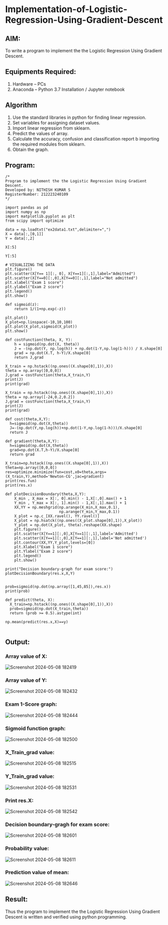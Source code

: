 # Implementation-of-Logistic-Regression-Using-Gradient-Descent

## AIM:
To write a program to implement the the Logistic Regression Using Gradient Descent.

## Equipments Required:
1. Hardware – PCs
2. Anaconda – Python 3.7 Installation / Jupyter notebook

## Algorithm
1. Use the standard libraries in python for finding linear regression.
2. Set variables for assigning dataset values.
3. Import linear regression from sklearn.
4. Predict the values of array.
5. Calculate the accuracy, confusion and classification report b importing the required modules from sklearn.
6. Obtain the graph.

## Program:
```
/*
Program to implement the the Logistic Regression Using Gradient Descent.
Developed by: NITHISH KUMAR S
RegisterNumber: 212223240109
*/

import pandas as pd
import numpy as np
import matplotlib.pyplot as plt
from scipy import optimize

data = np.loadtxt("ex2data1.txt",delimiter=",")
X = data[:,[0,1]]
Y = data[:,2]

X[:5]

Y[:5]

# VISUALIZING THE DATA
plt.figure()
plt.scatter(X[Y== 1][:, 0], X[Y==1][:,1],label="Admitted")
plt.scatter(X[Y==0][:,0],X[Y==0][:,1],label="Not admitted")
plt.xlabel("Exam 1 score")
plt.ylabel("Exam 2 score")
plt.legend()
plt.show()

def sigmoid(z):
    return 1/(1+np.exp(-z))

plt.plot()
X_plot=np.linspace(-10,10,100)
plt.plot(X_plot,sigmoid(X_plot))
plt.show()

def costFunction(theta, X, Y):
    h = sigmoid(np.dot(X, theta))
    J = -(np.dot(Y, np.log(h)) + np.dot(1-Y,np.log(1-h))) / X.shape[0]
    grad = np.dot(X.T, h-Y)/X.shape[0]
    return J,grad

X_train = np.hstack((np.ones((X.shape[0],1)),X))
theta = np.array([0,0,0])
J,grad = costFunction(theta,X_train,Y)
print(J)
print(grad)

X_train = np.hstack((np.ones((X.shape[0],1)),X))
theta = np.array([-24,0.2,0.2])
J,grad = costFunction(theta,X_train,Y)
print(J)
print(grad)

def cost(theta,X,Y):
  h=sigmoid(np.dot(X,theta))
  J=-(np.dot(Y,np.log(h))+np.dot(1-Y,np.log(1-h)))/X.shape[0]
  return J

def gradient(theta,X,Y):
  h=sigmoid(np.dot(X,theta))
  grad=np.dot(X.T,h-Y)/X.shape[0]
  return grad

X_train=np.hstack((np.ones((X.shape[0],1)),X))
theta=np.array([0,0,0])
res=optimize.minimize(fun=cost,x0=theta,args=(X_train,Y),method='Newton-CG',jac=gradient)
print(res.fun)
print(res.x)

def plotDecisionBoundary(theta,X,Y):
    X_min , X_max = X[:, 0].min() - 1,X[:,0].max() + 1
    Y_min , Y_max = X[:, 1].min() - 1,X[:,1].max() + 1
    XX,YY = np.meshgrid(np.arange(X_min,X_max,0.1),
                        np.arange(Y_min,Y_max,0.1))
    X_plot = np.c_[XX.ravel(), YY.ravel()]
    X_plot = np.hsatck((np.ones((X_plot.shape[0],1)),X_plot))
    Y_plot = np.dot(X_plot, theta).reshape(XX.shape)
    plt.figure()
    plt.scatter(X[Y==1][:,0],X[Y==1][:,1],label='Admitted')
    plt.scatter(X[Y==1][:,0],X[Y==1][:,1],label='Not admitted')
    plt.contour(XX,YY,Y_plot,levels=[0])
    plt.Xlabel("Exam 1 score")
    plt.Ylabel("Exam 2 score")
    plt.legend()
    plt.show()

print("Decision boundary-graph for exam score:")
plotDecisionBoundary(res.x,X,Y)


prob=sigmoid(np.dot(np.array([1,45,85]),res.x))
print(prob)

def predict(theta, X):
  X_train=np.hstack((np.ones((X.shape[0],1)),X))
  prob=sigmoid(np.dot(X_train,theta))
  return (prob >= 0.5).astype(int)

np.mean(predict(res.x,X)==y)


```

## Output:
### Array value of X:

![Screenshot 2024-05-08 182419](https://github.com/nithish467/-Implementation-of-Logistic-Regression-Using-Gradient-Descent/assets/150232274/1323efe4-57d9-4553-93e5-8fa90ff8d8aa)


### Array value of Y:
![Screenshot 2024-05-08 182432](https://github.com/nithish467/-Implementation-of-Logistic-Regression-Using-Gradient-Descent/assets/150232274/d1708bb6-b204-4e16-b107-dac18943a2ee)


### Exam 1-Score graph:

![Screenshot 2024-05-08 182444](https://github.com/nithish467/-Implementation-of-Logistic-Regression-Using-Gradient-Descent/assets/150232274/003d12a1-97ab-4fc1-9139-8d93574960ee)

### Sigmoid function graph:
![Screenshot 2024-05-08 182500](https://github.com/nithish467/-Implementation-of-Logistic-Regression-Using-Gradient-Descent/assets/150232274/6f44d5dd-afb8-42d0-83e9-87ebbb1a47a1)


### X_Train_grad value:
![Screenshot 2024-05-08 182515](https://github.com/nithish467/-Implementation-of-Logistic-Regression-Using-Gradient-Descent/assets/150232274/8a5ddce2-78bc-4f66-b525-0004b8886bee)



### Y_Train_grad value:
![Screenshot 2024-05-08 182531](https://github.com/nithish467/-Implementation-of-Logistic-Regression-Using-Gradient-Descent/assets/150232274/85807d21-5d2d-4808-bd1d-435fbfb85d7b)


### Print res.X:
![Screenshot 2024-05-08 182542](https://github.com/nithish467/-Implementation-of-Logistic-Regression-Using-Gradient-Descent/assets/150232274/9a90cb25-5397-42fc-b0c5-3fbeae90a754)


### Decision boundary-gragh for exam score:
![Screenshot 2024-05-08 182601](https://github.com/nithish467/-Implementation-of-Logistic-Regression-Using-Gradient-Descent/assets/150232274/2015c497-b5ec-4776-9753-4144cf8ac173)


### Probability value:
![Screenshot 2024-05-08 182611](https://github.com/nithish467/-Implementation-of-Logistic-Regression-Using-Gradient-Descent/assets/150232274/c7c8997d-dbe8-4acf-b4c5-edc945aef7d6)


### Prediction value of mean:
![Screenshot 2024-05-08 182646](https://github.com/nithish467/-Implementation-of-Logistic-Regression-Using-Gradient-Descent/assets/150232274/a22a13eb-0c7c-40d8-9e8b-c10b81029950)


## Result:
Thus the program to implement the the Logistic Regression Using Gradient Descent is written and verified using python programming.

